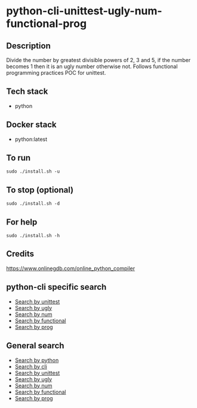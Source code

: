 # python-cli-unittest-ugly-num-functional-prog

## Description
Divide the number by greatest divisible powers of
2, 3 and 5, if the number becomes 1 then it is an
ugly number otherwise not.
Follows functional programming practices
POC for unittest.

## Tech stack
- python

## Docker stack
- python:latest

## To run
`sudo ./install.sh -u`

## To stop (optional)
`sudo ./install.sh -d`

## For help
`sudo ./install.sh -h`

## Credits
https://www.onlinegdb.com/online_python_compiler

## python-cli specific search
- [Search by unittest](https://github.com/bearddan2000?tab=repositories&q=python-cli-unittest&type=&language=&sort=)
- [Search by ugly](https://github.com/bearddan2000?tab=repositories&q=python-cli-ugly&type=&language=&sort=)
- [Search by num](https://github.com/bearddan2000?tab=repositories&q=python-cli-num&type=&language=&sort=)
- [Search by functional](https://github.com/bearddan2000?tab=repositories&q=python-cli-functional&type=&language=&sort=)
- [Search by prog](https://github.com/bearddan2000?tab=repositories&q=python-cli-prog&type=&language=&sort=)

## General search
- [Search by python](https://github.com/bearddan2000?tab=repositories&q=python&type=&language=&sort=)
- [Search by cli](https://github.com/bearddan2000?tab=repositories&q=cli&type=&language=&sort=)
- [Search by unittest](https://github.com/bearddan2000?tab=repositories&q=unittest&type=&language=&sort=)
- [Search by ugly](https://github.com/bearddan2000?tab=repositories&q=ugly&type=&language=&sort=)
- [Search by num](https://github.com/bearddan2000?tab=repositories&q=num&type=&language=&sort=)
- [Search by functional](https://github.com/bearddan2000?tab=repositories&q=functional&type=&language=&sort=)
- [Search by prog](https://github.com/bearddan2000?tab=repositories&q=prog&type=&language=&sort=)
